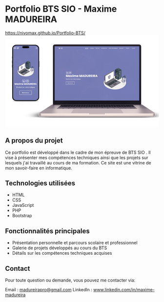 # Portfolio BTS SIO - Maxime MADUREIRA
https://nivomax.github.io/Portfolio-BTS/
<img src ="./assets/img/mockup.png">

## A propos du projet
Ce portfolio est développé dans le cadre de mon épreuve de BTS SIO . Il vise à présenter mes compétences techniques ainsi que les projets sur lesquels j'ai travaillé au cours de ma formation. Ce site est une vitrine de mon savoir-faire en informatique.

## Technologies utilisées
- HTML
- CSS
- JavaScript
- PHP
- Bootstrap

## Fonctionnalités principales
- Présentation personnelle et parcours scolaire et professionnel
- Galerie de projets développés au cours du BTS
- Détails sur les compétences techniques acquises


## Contact
Pour toute question ou demande, vous pouvez me contacter via:

Email : madureirapro@gmail.com
LinkedIn : www.linkedin.com/in/maxime-madureira

